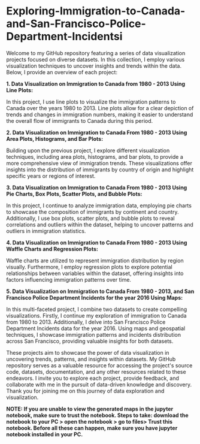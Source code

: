 # Exploring-Immigration-to-Canada-and-San-Francisco-Police-Department-Incidentsi

Welcome to my GitHub repository featuring a series of data visualization projects focused on diverse datasets. In this collection, I employ various visualization techniques to uncover insights and trends within the data. Below, I provide an overview of each project:

**1. Data Visualization on Immigration to Canada from 1980 - 2013 Using Line Plots:**

In this project, I use line plots to visualize the immigration patterns to Canada over the years 1980 to 2013. Line plots allow for a clear depiction of trends and changes in immigration numbers, making it easier to understand the overall flow of immigrants to Canada during this period.

**2. Data Visualization on Immigration to Canada From 1980 - 2013 Using Area Plots, Histograms, and Bar Plots:**

Building upon the previous project, I explore different visualization techniques, including area plots, histograms, and bar plots, to provide a more comprehensive view of immigration trends. These visualizations offer insights into the distribution of immigrants by country of origin and highlight specific years or regions of interest.

**3. Data Visualization on Immigration to Canada From 1980 - 2013 Using Pie Charts, Box Plots, Scatter Plots, and Bubble Plots:**

In this project, I continue to analyze immigration data, employing pie charts to showcase the composition of immigrants by continent and country. Additionally, I use box plots, scatter plots, and bubble plots to reveal correlations and outliers within the dataset, helping to uncover patterns and outliers in immigration statistics.

**4. Data Visualization on Immigration to Canada From 1980 - 2013 Using Waffle Charts and Regression Plots:**

Waffle charts are utilized to represent immigration distribution by region visually. Furthermore, I employ regression plots to explore potential relationships between variables within the dataset, offering insights into factors influencing immigration patterns over time.

**5. Data Visualization on Immigration to Canada From 1980 - 2013, and San Francisco Police Department Incidents for the year 2016 Using Maps:**

In this multi-faceted project, I combine two datasets to create compelling visualizations. Firstly, I continue my exploration of immigration to Canada from 1980 to 2013. Additionally, I delve into San Francisco Police Department Incidents data for the year 2016. Using maps and geospatial techniques, I showcase immigration patterns and incidents distribution across San Francisco, providing valuable insights for both datasets.

These projects aim to showcase the power of data visualization in uncovering trends, patterns, and insights within datasets. My GitHub repository serves as a valuable resource for accessing the project's source code, datasets, documentation, and any other resources related to these endeavors. I invite you to explore each project, provide feedback, and collaborate with me in the pursuit of data-driven knowledge and discovery. Thank you for joining me on this journey of data exploration and visualization.

**NOTE: If you are unable to view the generated maps in the jupyter notebook, make sure to trust the notebook.
Steps to take: download the notebook to your PC > open the notebook > go to files> Trust this notebook.
Before all these can happen, make sure you have jupyter notebook installed in your PC.**

